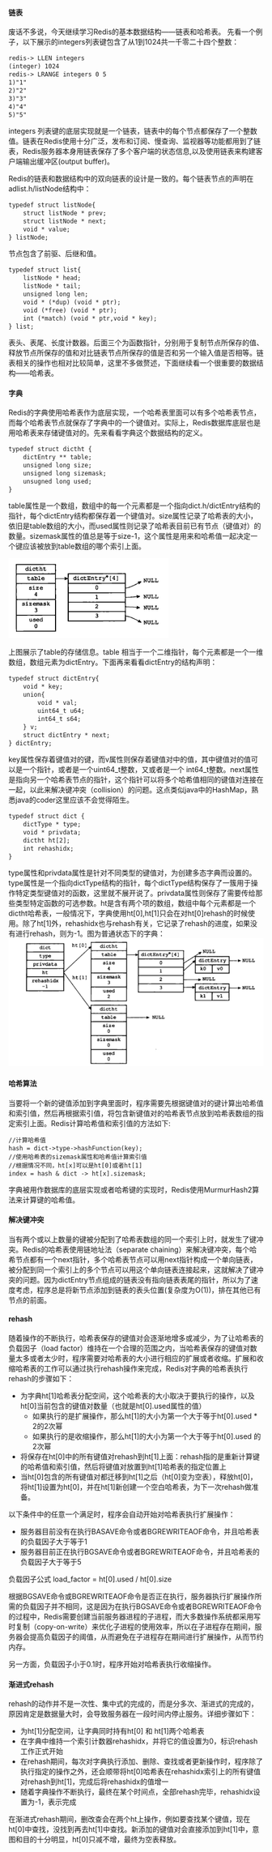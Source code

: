 #### 链表
废话不多说，今天继续学习Redis的基本数据结构——链表和哈希表。
先看一个例子，以下展示的integers列表键包含了从1到1024共一千零二十四个整数：

```
redis-> LLEN integers
(integer) 1024
redis-> LRANGE integers 0 5
1)"1"
2)"2"
3)"3"
4)"4"
5)"5"
```
integers 列表键的底层实现就是一个链表，链表中的每个节点都保存了一个整数值。链表在Redis使用十分广泛，发布和订阅、慢查询、监视器等功能都用到了链表，Redis服务器本身用链表保存了多个客户端的状态信息,以及使用链表来构建客户端输出缓冲区(output buffer)。

Redis的链表和数据结构中的双向链表的设计是一致的。每个链表节点的声明在adlist.h/listNode结构中：
```
typedef struct listNode{
    struct listNode * prev;
    struct listNode * next;
    void * value;
} listNode;
```
节点包含了前驱、后继和值。
```
typedef struct list{
    listNode * head;
    listNode * tail;
    unsigned long len;
    void * (*dup) (void * ptr);
    void (*free) (void * ptr);
    int (*match) (void * ptr,void * key);
} list;
```
表头、表尾、长度计数器。后面三个为函数指针，分别用于复制节点所保存的值、释放节点所保存的值和对比链表节点所保存的值是否和另一个输入值是否相等。链表相关的操作也相对比较简单，这里不多做赘述，下面继续看一个很重要的数据结构——哈希表。

#### 字典
Redis的字典使用哈希表作为底层实现，一个哈希表里面可以有多个哈希表节点，而每个哈希表节点就保存了字典中的一个键值对。实际上，Redis数据库底层也是用哈希表来存储键值对的。先来看看字典这个数据结构的定义。
```
typedef struct dictht {
    dictEntry ** table;
    unsigned long size;
    unsigned long sizemask;
    unsugned long used;
}
```
table属性是一个数组，数组中的每一个元素都是一个指向dict.h/dictEntry结构的指针，每个dictEntry结构都保存着一个键值对。size属性记录了哈希表的大小，依旧是table数组的大小，而used属性则记录了哈希表目前已有节点（键值对）的数量。sizemask属性的值总是等于size-1，这个属性是用来和哈希值一起决定一个键应该被放到table数组的哪个索引上面。

![image](https://raw.githubusercontent.com/zhao907219202/markdown/master/md-picture/redis/redis-dict-1-20180503.png)

上图展示了table的存储信息。table 相当于一个二维指针，每个元素都是一个一维数组，数组元素为dictEntry。下面再来看看dictEntry的结构声明：
```
typedef struct dictEntry{
    void * key;
    union{
        void * val;
        uint64_t u64;
        int64_t s64;
    } v;
    struct dictEntry * next;
} dictEntry;

```
key属性保存着键值对的键，而v属性则保存着键值对中的值，其中键值对的值可以是一个指针，或者是一个uint64_t整数，又或者是一个 int64_t整数。next属性是指向另一个哈希表节点的指针，这个指针可以将多个哈希值相同的键值对连接在一起，以此来解决键冲突（collision）的问题。这点类似java中的HashMap，熟悉java的coder这里应该不会觉得陌生。
```
typedef struct dict {
    dictType * type;
    void * privdata;
    dictht ht[2];
    int rehashidx;
}
```
type属性和privdata属性是针对不同类型的键值对，为创建多态字典而设置的。type属性是一个指向dictType结构的指针，每个dictType结构保存了一簇用于操作特定类型键值对的函数，这里就不展开说了。privdata属性则保存了需要传给那些类型特定函数的可选参数。ht是含有两个项的数组，数组中每个元素都是一个dictht哈希表，一般情况下，字典使用ht[0],ht[1]只会在对ht[0]rehash的时候使用。除了ht[1]外，rehashidx也与rehash有关，它记录了rehash的进度，如果没有进行rehash，则为-1。图为普通状态下的字典：
![image](https://raw.githubusercontent.com/zhao907219202/markdown/master/md-picture/redis/redis-dict-0-20180502.png)

#### 哈希算法
当要将一个新的键值添加到字典里面时，程序需要先根据键值对的键计算出哈希值和索引值，然后再根据索引值，将包含新键值对的哈希表节点放到哈希表数组的指定索引上面。Redis计算哈希值和索引值的方法如下:
```
//计算哈希值
hash = dict->type->hashFunction(key);
//使用哈希表的sizemask属性和哈希值计算索引值
//根据情况不同，ht[x]可以是ht[0]或者ht[1]
index = hash & dict -> ht[x].sizemask;
```
字典被用作数据库的底层实现或者哈希键的实现时，Redis使用MurmurHash2算法来计算键的哈希值。

#### 解决键冲突
当有两个或以上数量的键被分配到了哈希表数组的同一个索引上时，就发生了键冲突。Redis的哈希表使用链地址法（separate chaining）来解决键冲突，每个哈希节点都有一个next指针，多个哈希表节点可以用next指针构成一个单向链表，被分配到同一个索引上的多个节点可以用这个单向链表连接起来，这就解决了键冲突的问题。因为dictEntry节点组成的链表没有指向链表表尾的指针，所以为了速度考虑，程序总是将新节点添加到链表的表头位置(复杂度为O(1))，排在其他已有节点的前面。

#### rehash
随着操作的不断执行，哈希表保存的键值对会逐渐地增多或减少，为了让哈希表的负载因子（load factor）维持在一个合理的范围之内，当哈希表保存的键值对数量太多或者太少时，程序需要对哈希表的大小进行相应的扩展或者收缩。扩展和收缩哈希表的工作可以通过执行rehash操作来完成，Redis对字典的哈希表执行rehash的步骤如下：
* 为字典ht[1]哈希表分配空间，这个哈希表的大小取决于要执行的操作，以及ht[0]当前包含的键值对数量（也就是ht[0].used属性的值）
    * 如果执行的是扩展操作，那么ht[1]的大小为第一个大于等于ht[0].used * 2的2次幂
    * 如果执行的是收缩操作，那么ht[1]的大小为第一个大于等于ht[0].used 的2次幂
* 将保存在ht[0]中的所有键值对rehash到ht[1]上面：rehash指的是重新计算键的哈希值和索引值，然后将键值对放置到ht[1]哈希表的指定位置上
* 当ht[0]包含的所有键值对都迁移到ht[1]之后（ht[0]变为空表），释放ht[0]，将ht[1]设置为ht[0]，并在ht[1]新创建一个空白哈希表，为下一次rehash做准备。

以下条件中的任意一个满足时，程序会自动开始对哈希表执行扩展操作：
+ 服务器目前没有在执行BASAVE命令或者BGREWRITEAOF命令，并且哈希表的负载因子大于等于1
+ 服务器目前正在执行BGSAVE命令或者BGREWRITEAOF命令，并且哈希表的负载因子大于等于5

负载因子公式 load_factor = ht[0].used / ht[0].size

根据BGSAVE命令或BGREWRITEAOF命令是否正在执行，服务器执行扩展操作所需的负载因子并不相同，这是因为在执行BGSAVE命令或者BGREWRITEAOF命令的过程中，Redis需要创建当前服务器进程的子进程，而大多数操作系统都采用写时复制（copy-on-write）来优化子进程的使用效率，所以在子进程存在期间，服务器会提高负载因子的阈值，从而避免在子进程存在期间进行扩展操作，从而节约内存。

另一方面，负载因子小于0.1时，程序开始对哈希表执行收缩操作。

#### 渐进式rehash
rehash的动作并不是一次性、集中式的完成的，而是分多次、渐进式的完成的，原因肯定是数据量大时，会导致服务器在一段时间内停止服务。详细步骤如下：
+ 为ht[1]分配空间，让字典同时持有ht[0] 和 ht[1]两个哈希表
+ 在字典中维持一个索引计数器rehashidx，并将它的值设置为0，标识rehash工作正式开始
+ 在rehash期间，每次对字典执行添加、删除、查找或者更新操作时，程序除了执行指定的操作之外，还会顺带将ht[0]哈希表在rehashidx索引上的所有键值对rehash到ht[1]，完成后将rehashidx的值增一
+ 随着字典操作不断执行，最终在某个时间点，全部rehash完毕，rehashidx设置为-1，表示完成

在渐进式rehash期间，删改查会在两个ht上操作，例如要查找某个键值，现在ht[0]中查找，没找到再去ht[1]中查找。新添加的键值对会直接添加到ht[1]中，意图和目的十分明显，ht[0]只减不增，最终为空表释放。


